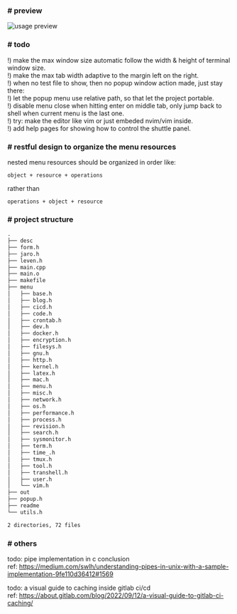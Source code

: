 ### # preview
![usage preview](./hi.gif)


### # todo
!) make the max window size automatic follow the width & height of terminal window size.  
!) make the max tab width adaptive to the margin left on the right.  
!) when no test file to show, then no popup window action made, just stay there:  
!) let the popup menu use relative path, so that let the project portable.  
!) disable menu close when hitting enter on middle tab, only jump back to shell when current menu is the last one.  
!) try: make the editor like vim or just embeded nvim/vim inside.  
!) add help pages for showing how to control the shuttle panel.


### # restful design to organize the menu resources
nested menu resources should be organized in order like:

```text
object + resource + operations
```

rather than

```text
operations + object + resource
```


### # project structure

```txt
.
├── desc
├── form.h
├── jaro.h
├── leven.h
├── main.cpp
├── main.o
├── makefile
├── menu
│   ├── base.h
│   ├── blog.h
│   ├── cicd.h
│   ├── code.h
│   ├── crontab.h
│   ├── dev.h
│   ├── docker.h
│   ├── encryption.h
│   ├── filesys.h
│   ├── gnu.h
│   ├── http.h
│   ├── kernel.h
│   ├── latex.h
│   ├── mac.h
│   ├── menu.h
│   ├── misc.h
│   ├── network.h
│   ├── os.h
│   ├── performance.h
│   ├── process.h
│   ├── revision.h
│   ├── search.h
│   ├── sysmonitor.h
│   ├── term.h
│   ├── time_.h
│   ├── tmux.h
│   ├── tool.h
│   ├── transhell.h
│   ├── user.h
│   └── vim.h
├── out
├── popup.h
├── readme
└── utils.h

2 directories, 72 files
```


### # others
todo: pipe implementation in c conclusion  
ref: https://medium.com/swlh/understanding-pipes-in-unix-with-a-sample-implementation-9fe110d36412#1569

todo: a visual guide to caching inside gitlab ci/cd  
ref: https://about.gitlab.com/blog/2022/09/12/a-visual-guide-to-gitlab-ci-caching/
